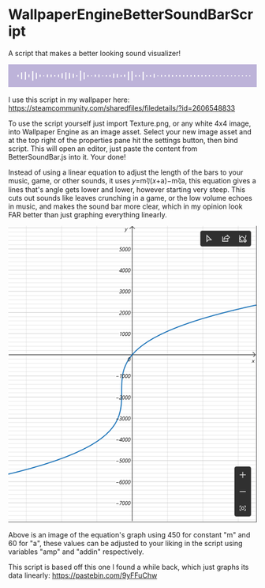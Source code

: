 # WallpaperEngineBetterSoundBarScript
 A script that makes a better looking sound visualizer!

![Bar](https://github.com/an-prata/WallpaperEngineBetterSoundBarScript/blob/main/Screenshots/Bar.png?raw=true)

 I use this script in my wallpaper here: https://steamcommunity.com/sharedfiles/filedetails/?id=2606548833

 To use the script yourself just import Texture.png, or any white 4x4 image, into Wallpaper Engine as an image asset. Select your new image asset and at the top right of the properties pane hit the settings button, then bind script. This will open an editor, just paste the content from BetterSoundBar.js into it. Your done!

 Instead of using a linear equation to adjust the length of the bars to your music, game, or other sounds, it uses 𝑦=m∛(𝑥+a)−m∛a, this equation gives a lines that's angle gets lower and lower, however starting very steep. This cuts out sounds like leaves crunching in a game, or the low volume echoes in music, and makes the sound bar more clear, which in my opinion look FAR better than just graphing everything linearly.

![Equation Graph](https://github.com/an-prata/WallpaperEngineBetterSoundBarScript/blob/main/Screenshots/Graph.png?raw=true)

Above is an image of the equation's graph using 450 for constant "m" and 60 for "a", these values can be adjusted to your liking in the script using variables "amp" and "addin" respectively.

This script is based off this one I found a while back, which just graphs its data linearly: https://pastebin.com/9yFFuChw
